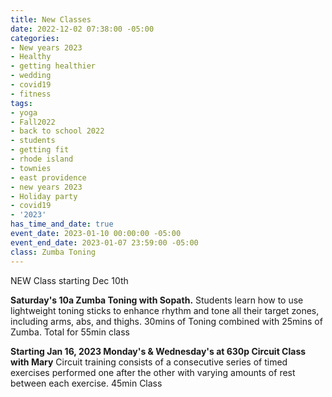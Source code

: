 ```yaml
---
title: New Classes
date: 2022-12-02 07:38:00 -05:00
categories:
- New years 2023
- Healthy
- getting healthier
- wedding
- covid19
- fitness
tags:
- yoga
- Fall2022
- back to school 2022
- students
- getting fit
- rhode island
- townies
- east providence
- new years 2023
- Holiday party
- covid19
- '2023'
has_time_and_date: true
event_date: 2023-01-10 00:00:00 -05:00
event_end_date: 2023-01-07 23:59:00 -05:00
class: Zumba Toning
---
```


NEW Class starting Dec 10th

**Saturday's 10a Zumba Toning with Sopath.**
Students learn how to use lightweight toning sticks to enhance rhythm and tone all their target zones, including arms, abs, and thighs. 30mins of Toning combined with 25mins of Zumba. Total for 55min class

**Starting Jan 16, 2023 
Monday's & Wednesday's at 630p Circuit Class with Mary**
Circuit training consists of a consecutive series of timed exercises performed one after the other with varying amounts of rest between each exercise. 45min Class
